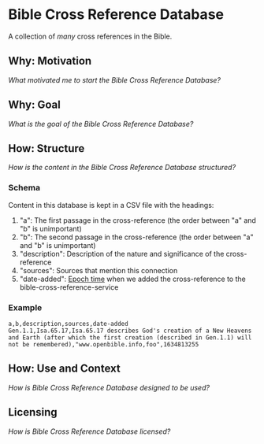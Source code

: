 # Bible Cross Reference Database

A collection of *many* cross references in the Bible.

## Why: Motivation

*What motivated me to start the Bible Cross Reference Database?*

## Why: Goal

*What is the goal of the Bible Cross Reference Database?*

## How: Structure

*How is the content in the Bible Cross Reference Database structured?*

### Schema

Content in this database is kept in a CSV file with the headings:

1. "a": The first passage in the cross-reference (the order between "a" and "b" is unimportant)
1. "b": The second passage in the cross-reference (the order between "a" and "b" is unimportant)
1. "description": Description of the nature and significance of the cross-reference
1. "sources": Sources that mention this connection
1. "date-added": [Epoch time](https://en.wikipedia.org/wiki/Unix_time) when we added the cross-reference to the bible-cross-reference-service

### Example

```csv
a,b,description,sources,date-added
Gen.1.1,Isa.65.17,Isa.65.17 describes God's creation of a New Heavens and Earth (after which the first creation (described in Gen.1.1) will not be remembered),"www.openbible.info,foo",1634813255
```

## How: Use and Context

*How is Bible Cross Reference Database designed to be used?*

## Licensing

*How is Bible Cross Reference Database licensed?*
